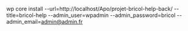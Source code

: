 wp core install --url=http://localhost/Apo/projet-bricol-help-back/ --title=bricol-help --admin_user=wpadmin --admin_password=bricol --admin_email=admin@admin.fr